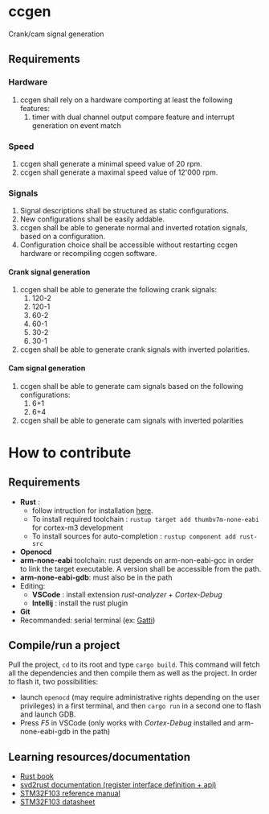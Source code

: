 # ccgen

Crank/cam signal generation

## Requirements

### Hardware
1. ccgen shall rely on a hardware comporting at least the following features:
    1. timer with dual channel output compare feature and interrupt generation on event match

### Speed
1. ccgen shall generate a minimal speed value of 20 rpm.
2. ccgen shall generate a maximal speed value of 12'000 rpm.

### Signals
1. Signal descriptions shall be structured as static configurations. 
2. New configurations shall be easily addable.
3. ccgen shall be able to generate normal and inverted rotation signals, based on a configuration.
4. Configuration choice shall be accessible without restarting ccgen hardware or recompiling ccgen software. 

#### Crank signal generation
1. ccgen shall be able to generate the following crank signals:
    1. 120-2
    2. 120-1
    3. 60-2
    4. 60-1
    5. 30-2
    6. 30-1
2. ccgen shall be able to generate crank signals with inverted polarities. 

#### Cam signal generation
1. ccgen shall be able to generate cam signals based on the following configurations:
    1. 6+1
    2. 6+4
2. ccgen shall be able to generate cam signals with inverted polarities

# How to contribute

## Requirements
* **Rust** : 
  * follow intruction for installation [here](https://www.rust-lang.org/tools/install).
  * To install required toolchain : `rustup target add thumbv7m-none-eabi` for cortex-m3 development
  * To install sources for auto-completion : `rustup component add rust-src`
* **Openocd**
* **arm-none-eabi** toolchain: rust depends on arm-non-eabi-gcc in order to link the target executable. A version shall be accessible from the path.
* **arm-none-eabi-gdb**: must also be in the path
* Editing:
  * **VSCode** : install extension *rust-analyzer* + *Cortex-Debug*
  * **Intellij** : install the rust plugin
* **Git**
* Recommanded: serial terminal (ex: [Gatti](https://gitlab.com/susurrus/gattii))

## Compile/run a project

Pull the project, `cd` to its root and type `cargo build`. This command will fetch all the dependencies and then compile them as well as the project. In order to flash it, two possibilities:
* launch `openocd` (may require administrative rights depending on the user privileges) in a first terminal, and then `cargo run` in a second one to flash and launch GDB.
* Press *F5* in VSCode (only works with *Cortex-Debug* installed and arm-none-eabi-gdb in the path)

## Learning resources/documentation

* [Rust book](https://doc.rust-lang.org/book/)
* [svd2rust documentation (register interface definition + api)](https://docs.rs/svd2rust/0.17.0/svd2rust/)
* [STM32F103 reference manual](http://www.st.com/resource/en/reference_manual/cd00171190.pdf)
* [STM32F103 datasheet](http://www.st.com/content/ccc/resource/technical/document/datasheet/33/d4/6f/1d/df/0b/4c/6d/CD00161566.pdf/files/CD00161566.pdf/jcr:content/translations/en.CD00161566.pdf)
